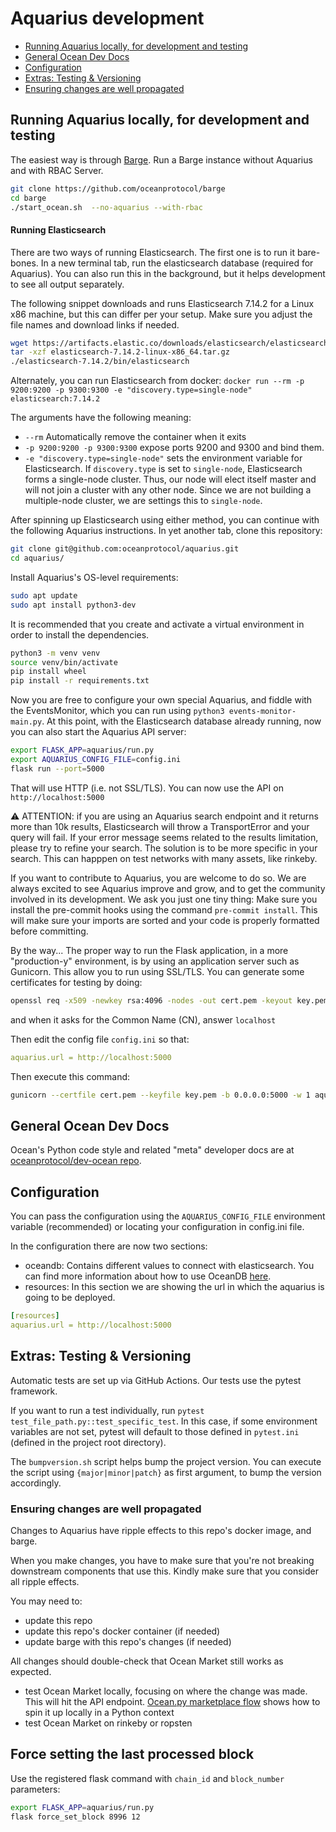 # Aquarius development

  * [Running Aquarius locally, for development and testing](#running-aquarius-locally-for-development-and-testing)
  * [General Ocean Dev Docs](#general-ocean-dev-docs)
  * [Configuration](#configuration)
  * [Extras: Testing &amp; Versioning](#extras-testing--versioning)
  * [Ensuring changes are well propagated](#ensuring-changes-are-well-propagated)

## Running Aquarius locally, for development and testing

The easiest way is through [Barge](https://github.com/oceanprotocol/barge). Run a Barge instance without Aquarius and with RBAC Server.

```bash
git clone https://github.com/oceanprotocol/barge
cd barge
./start_ocean.sh  --no-aquarius --with-rbac
```

#### Running Elasticsearch
There are two ways of running Elasticsearch. The first one is to run it bare-bones.
In a new terminal tab, run the elasticsearch database (required for Aquarius).
You can also run this in the background, but it helps development to see all output separately.

The following snippet downloads and runs Elasticsearch 7.14.2 for a Linux x86 machine, but this can differ per your setup.
Make sure you adjust the file names and download links if needed.

```bash
wget https://artifacts.elastic.co/downloads/elasticsearch/elasticsearch-7.14.2-linux-x86_64.tar.gz
tar -xzf elasticsearch-7.14.2-linux-x86_64.tar.gz
./elasticsearch-7.14.2/bin/elasticsearch
```

Alternately, you can run Elasticsearch from docker:
`docker run --rm -p 9200:9200 -p 9300:9300 -e "discovery.type=single-node" elasticsearch:7.14.2`

The arguments have the following meaning:
- `--rm` Automatically remove the container when it exits
- `-p 9200:9200 -p 9300:9300` expose ports 9200 and 9300 and bind them.
- `-e "discovery.type=single-node"` sets the environment variable for Elasticsearch.
If `discovery.type` is set to `single-node`, Elasticsearch forms a single-node cluster. Thus, our node will elect itself master and will not join a cluster with any other node. Since we are not building a multiple-node cluster, we are settings this to `single-node`.

After spinning up Elasticsearch using either method, you can continue with the following Aquarius instructions. In yet another tab, clone this repository:

```bash
git clone git@github.com:oceanprotocol/aquarius.git
cd aquarius/
```

Install Aquarius's OS-level requirements:

```bash
sudo apt update
sudo apt install python3-dev
```

It is recommended that you create and activate a virtual environment in order to install the dependencies.

```bash
python3 -m venv venv
source venv/bin/activate
pip install wheel
pip install -r requirements.txt
```

Now you are free to configure your own special Aquarius, and fiddle with the EventsMonitor, which you can run using `python3 events-monitor-main.py`. At this point, with the Elasticsearch database already running, now you can also start the Aquarius API server:

```bash
export FLASK_APP=aquarius/run.py
export AQUARIUS_CONFIG_FILE=config.ini
flask run --port=5000
```

That will use HTTP (i.e. not SSL/TLS). You can now use the API on `http://localhost:5000`

⚠️ ATTENTION: if you are using an Aquarius search endpoint and it returns more than 10k results,
    Elasticsearch will throw a TransportError and your query will fail. If your error message seems related to the results limitation, please try to refine your search.
    The solution is to be more specific in your search. This can happpen on test networks with many assets, like rinkeby.

If you want to contribute to Aquarius, you are welcome to do so. We are always excited to see Aquarius improve and grow, and to get the community involved in its development. We ask you just one tiny thing: Make sure you install the pre-commit hooks using the command `pre-commit install`. This will make sure your imports are sorted and your code is properly formatted before committing.

By the way... The proper way to run the Flask application, in a more "production-y" environment, is by using an application server such as Gunicorn. This allow you to run using SSL/TLS.
You can generate some certificates for testing by doing:

```bash
openssl req -x509 -newkey rsa:4096 -nodes -out cert.pem -keyout key.pem -days 365
```

and when it asks for the Common Name (CN), answer `localhost`

Then edit the config file `config.ini` so that:

```yaml
aquarius.url = http://localhost:5000
```

Then execute this command:

```bash
gunicorn --certfile cert.pem --keyfile key.pem -b 0.0.0.0:5000 -w 1 aquarius.run:app
```

## General Ocean Dev Docs

Ocean's Python code style and related "meta" developer docs are at [oceanprotocol/dev-ocean repo](https://github.com/oceanprotocol/dev-ocean).

## Configuration

You can pass the configuration using the `AQUARIUS_CONFIG_FILE` environment variable (recommended) or locating your configuration in config.ini file.

In the configuration there are now two sections:

- oceandb: Contains different values to connect with elasticsearch. You can find more information about how to use OceanDB [here](https://github.com/oceanprotocol/oceandb-driver-interface).
- resources: In this section we are showing the url in which the aquarius is going to be deployed.

```yaml
[resources]
aquarius.url = http://localhost:5000
```

## Extras: Testing & Versioning

Automatic tests are set up via GitHub Actions. Our tests use the pytest framework.

If you want to run a test individually, run `pytest test_file_path.py::test_specific_test`.
In this case, if some environment variables are not set, pytest will default to those defined in `pytest.ini` (defined in the project root directory).

The `bumpversion.sh` script helps bump the project version. You can execute the script using `{major|minor|patch}` as first argument, to bump the version accordingly.

### Ensuring changes are well propagated

Changes to Aquarius have ripple effects to this repo's docker image, and barge.

When you make changes, you have to make sure that you're not breaking downstream components that use this. Kindly make sure that you consider all ripple effects.

You may need to:
- update this repo
- update this repo's docker container (if needed)
- update barge with this repo's changes (if needed)

All changes should double-check that Ocean Market still works as expected.
- test Ocean Market locally, focusing on where the change was made. This will hit the API endpoint. [Ocean.py marketplace flow](https://github.com/oceanprotocol/ocean.py/blob/main/READMEs/marketplace-flow.md) shows how to spin it up locally in a Python context
- test Ocean Market on rinkeby or ropsten

## Force setting the last processed block
Use the registered flask command with `chain_id` and `block_number` parameters:

```bash
export FLASK_APP=aquarius/run.py
flask force_set_block 8996 12
```
